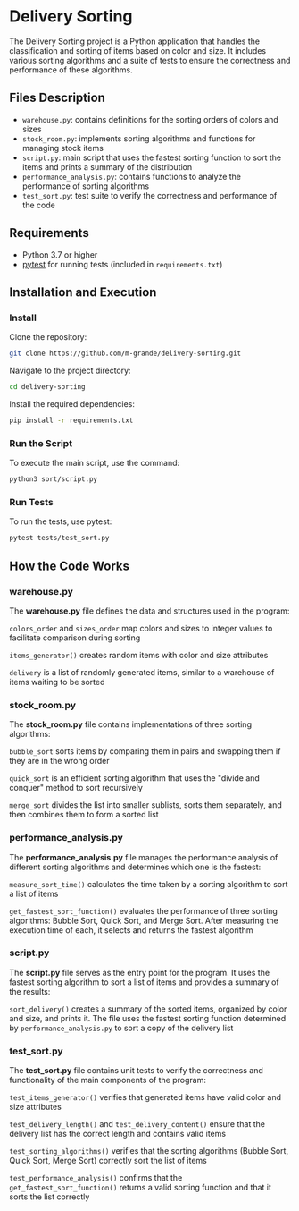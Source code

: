# Delivery Sorting

The Delivery Sorting project is a Python application that handles the classification and sorting of items based on color and size. It includes various sorting algorithms and a suite of tests to ensure the correctness and performance of these algorithms.

## Files Description

- `warehouse.py`: contains definitions for the sorting orders of colors and sizes
- `stock_room.py`: implements sorting algorithms and functions for managing stock items
- `script.py`: main script that uses the fastest sorting function to sort the items and prints a summary of the distribution
- `performance_analysis.py`: contains functions to analyze the performance of sorting algorithms
- `test_sort.py`: test suite to verify the correctness and performance of the code

## Requirements

- Python 3.7 or higher
- [pytest](https://docs.pytest.org/en/stable/) for running tests (included in `requirements.txt`)


## Installation and Execution
### Install

Clone the repository:
```bash
git clone https://github.com/m-grande/delivery-sorting.git
 ```
Navigate to the project directory:
```bash
cd delivery-sorting
```
Install the required dependencies:
```bash
pip install -r requirements.txt
```

### Run the Script

   To execute the main script, use the command:

   ```bash
   python3 sort/script.py
   ```

### Run Tests

To run the tests, use pytest:

```bash
pytest tests/test_sort.py
```

## How the Code Works

### warehouse.py
The **warehouse.py** file defines the data and structures used in the program:

`colors_order` and `sizes_order` map colors and sizes to integer values to facilitate comparison during sorting

`items_generator()` creates random items with color and size attributes

`delivery` is a list of randomly generated items, similar to a warehouse of items waiting to be sorted

### stock_room.py
The **stock_room.py** file contains implementations of three sorting algorithms:

`bubble_sort` sorts items by comparing them in pairs and swapping them if they are in the wrong order

`quick_sort` is an efficient sorting algorithm that uses the "divide and conquer" method to sort recursively

`merge_sort` divides the list into smaller sublists, sorts them separately, and then combines them to form a sorted list

### performance_analysis.py
The **performance_analysis.py** file manages the performance analysis of different sorting algorithms and determines which one is the fastest:

`measure_sort_time()` calculates the time taken by a sorting algorithm to sort a list of items

`get_fastest_sort_function()` evaluates the performance of three sorting algorithms: Bubble Sort, Quick Sort, and Merge Sort. After measuring the execution time of each, it selects and returns the fastest algorithm

### script.py
The **script.py** file serves as the entry point for the program. It uses the fastest sorting algorithm to sort a list of items and provides a summary of the results:

`sort_delivery()` creates a summary of the sorted items, organized by color and size, and prints it. The file uses the fastest sorting function determined by `performance_analysis.py` to sort a copy of the delivery list


### test_sort.py
The **test_sort.py** file contains unit tests to verify the correctness and functionality of the main components of the program:

`test_items_generator()` verifies that generated items have valid color and size attributes

`test_delivery_length()` and `test_delivery_content()` ensure that the delivery list has the correct length and contains valid items

`test_sorting_algorithms()` verifies that the sorting algorithms (Bubble Sort, Quick Sort, Merge Sort) correctly sort the list of items

`test_performance_analysis()` confirms that the `get_fastest_sort_function()` returns a valid sorting function and that it sorts the list correctly
